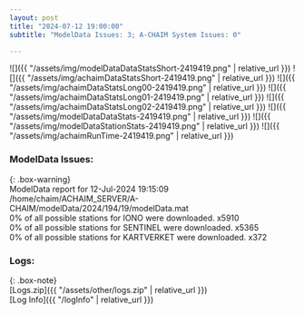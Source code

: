```yaml
---
layout: post
title: "2024-07-12 19:00:00"
subtitle: "ModelData Issues: 3; A-CHAIM System Issues: 0"

---
```


![]({{ "/assets/img/modelDataDataStatsShort-2419419.png" | relative_url }})
![]({{ "/assets/img/achaimDataStatsShort-2419419.png" | relative_url }})
![]({{ "/assets/img/achaimDataStatsLong00-2419419.png" | relative_url }})
![]({{ "/assets/img/achaimDataStatsLong01-2419419.png" | relative_url }})
![]({{ "/assets/img/achaimDataStatsLong02-2419419.png" | relative_url }})
![]({{ "/assets/img/modelDataDataStats-2419419.png" | relative_url }})
![]({{ "/assets/img/modelDataStationStats-2419419.png" | relative_url }})
![]({{ "/assets/img/achaimRunTime-2419419.png" | relative_url }})


### ModelData Issues:  
  
{: .box-warning}  
 ModelData report for 12-Jul-2024 19:15:09   
 /home/chaim/ACHAIM_SERVER/A-CHAIM/modelData/2024/194/19/modelData.mat   
 0% of all possible stations for IONO were downloaded. x5910   
 0% of all possible stations for SENTINEL were downloaded. x5365   
 0% of all possible stations for KARTVERKET were downloaded. x372   
  


### Logs:  
  
{: .box-note}  
[Logs.zip]({{ "/assets/other/logs.zip" | relative_url }})  
[Log Info]({{ "/logInfo" | relative_url }})  
